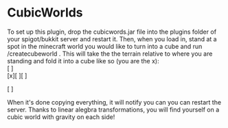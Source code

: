 # CubicWorlds

To set up this plugin, drop the cubicwords.jar file into the plugins folder of your spigot/bukkit server and restart it. Then, when you load in, stand at a spot in the minecraft world you would like to turn into a cube and run /createcubeworld <face radius>. This will take the the terrain relative to where you are standing and fold it into a cube like so (you are the x):  
[ ]   
[x][ ][ ]

[ ]

When it's done copying everything, it will notify you can you can restart the server. Thanks to linear alegbra transformations, you will find yourself on a cubic world with gravity on each side!
